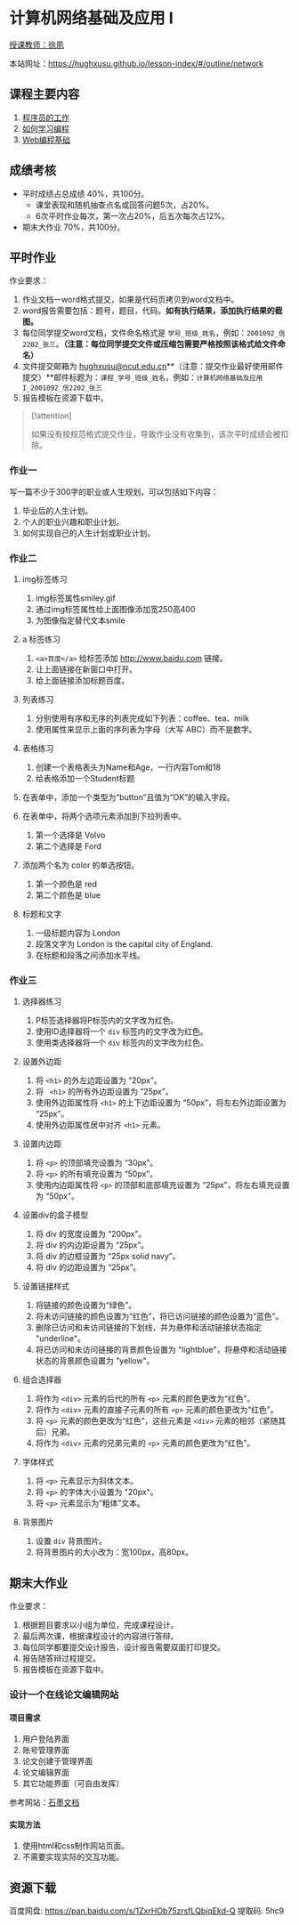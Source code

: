 # 计算机网络基础及应用 Ⅰ

[授课教师：徐夙](https://hughxusu.github.io/lesson-index/#/c-teacher)

本站网址：https://hughxusu.github.io/lesson-index/#/outline/network

## 课程主要内容

1. [程序员的工作](https://hughxusu.github.io/lesson-index/#/a-coder-work) 
2. [如何学习编程](https://hughxusu.github.io/lesson-index/#/b-how-study)
1. [Web编程基础](https://hughxusu.github.io/lesson-web/#/)

## 成绩考核

* 平时成绩占总成绩 40%，共100分。
  * 课堂表现和随机抽查点名或回答问题5次，占20%。
  * 6次平时作业每次，第一次占20%，后五次每次占12%。
* 期末大作业 70%，共100分。

## 平时作业

作业要求：

1. 作业文档一word格式提交，如果是代码页拷贝到word文档中。
2. word报告需要包括：题号，题目，代码。**如有执行结果，添加执行结果的截图。**
3. 每位同学提交word文档，文件命名格式是 `学号_班级_姓名`，例如：`2001092_信2202_张三`。**（注意：每位同学提交文件或压缩包需要严格按照该格式给文件命名）**
4. 文件提交邮箱为 hughxusu@ncut.edu.cn**（注意：提交作业最好使用邮件提交）**邮件标题为：`课程_学号_班级_姓名`，例如：`计算机网络基础及应用I_2001092_信2202_张三`
5. 报告模板在资源下载中。

> [!attention]
>
> 如果没有按规范格式提交作业，导致作业没有收集到，该次平时成绩会被扣除。

### 作业一

写一篇不少于300字的职业或人生规划，可以包括如下内容：

1. 毕业后的人生计划。
2. 个人的职业兴趣和职业计划。
3. 如何实现自己的人生计划或职业计划。

### 作业二

1. img标签练习
   1. img标签属性smiley.gif
   2. 通过img标签属性给上面图像添加宽250高400
   3. 为图像指定替代文本smile

2. a 标签练习
   1. `<a>百度</a>` 给标签添加 http://www.baidu.com 链接。
   2. 让上面链接在新窗口中打开。
   3. 给上面链接添加标题百度。

3. 列表练习
   1. 分别使用有序和无序的列表完成如下列表：coffee、tea、milk
   2. 使用属性来显示上面的序列表为字母（大写 ABC）而不是数字。

4. 表格练习
   1. 创建一个表格表头为Name和Age，一行内容Tom和18
   2. 给表格添加一个Student标题
5. 在表单中，添加一个类型为“button”且值为“OK”的输入字段。
6. 在表单中，将两个选项元素添加到下拉列表中。
   1. 第一个选择是 Volvo
   2. 第二个选择是 Ford
7. 添加两个名为 color 的单选按钮。
   1. 第一个颜色是 red
   2. 第二个颜色是 blue
8. 标题和文字
   1. 一级标题内容为 London
   2. 段落文字为 London is the capital city of England.
   3. 在标题和段落之间添加水平线。

### 作业三

1. 选择器练习
   1. P标签选择器将P标签内的文字改为红色。
   2. 使用ID选择器将一个 `div` 标签内的文字改为红色。
   3.  使用类选择器将一个 `div` 标签内的文字改为红色。

2. 设置外边距
   1. 将 `<h1>` 的外左边距设置为 “20px”。
   2. 将 ` <h1>` 的所有外边距设置为 “25px”。
   3. 使用外边距属性将 `<h1>` 的上下边距设置为 “50px”，将左右外边距设置为 “25px”。
   4. 使用外边距属性居中对齐 `<h1>` 元素。

3. 设置内边距
   1. 将 `<p>` 的顶部填充设置为 “30px”。
   2. 将 `<p>` 的所有填充设置为 “50px”。
   3. 使用内边距属性将 `<p>` 的顶部和底部填充设置为 “25px”，将左右填充设置为 “50px”。

4. 设置div的盒子模型
   1. 将 div 的宽度设置为 “200px”。
   2. 将 div 的内边距设置为 “25px”。
   3. 将 div 的边框设置为 “25px solid navy”。
   4. 将 div 的边距设置为 “25px”。
5. 设置链接样式
   1. 将链接的颜色设置为“绿色”。
   2. 将未访问链接的颜色设置为“红色”，将已访问链接的颜色设置为“蓝色”。
   3. 删除已访问和未访问链接的下划线，并为悬停和活动链接状态指定 "underline"。
   4. 将已访问和未访问链接的背景颜色设置为 "lightblue"，将悬停和活动链接状态的背景颜色设置为 "yellow"。

6. 组合选择器
   1. 将作为 `<div>` 元素的后代的所有 `<p>` 元素的颜色更改为“红色”。
   2. 将作为 `<div>` 元素的直接子元素的所有 `<p>` 元素的颜色更改为“红色”。
   3. 将 `<p>` 元素的颜色更改为“红色”，这些元素是 `<div>` 元素的相邻（紧随其后）兄弟。
   4. 将作为 `<div>` 元素的兄弟元素的 `<p>` 元素的颜色更改为“红色”。
7. 字体样式
   1. 将 `<p>` 元素显示为斜体文本。
   2. 将 `<p>` 的字体大小设置为 "20px"。
   3. 将 `<p>` 元素显示为“粗体”文本。
8. 背景图片
   1. 设置 `div` 背景图片。
   2. 将背景图片的大小改为：宽100px，高80px。

## 期末大作业

作业要求：

1. 根据题目要求以小组为单位，完成课程设计。
2. 最后两次课，根据课程设计的内容进行答辩。
3. 每位同学都要提交设计报告，设计报告需要双面打印提交。
4. 报告随答辩过程提交。
5. 报告模板在资源下载中。

### **设计一个在线论文编辑网站**

#### 项目需求

1. 用户登陆界面
2. 账号管理界面
3. 论文创建于管理界面
4. 论文编辑界面
5. 其它功能界面（可自由发挥）

参考网站：[石墨文档](https://shimo.im/)

#### 实现方法

1. 使用html和css制作网站页面。
2. 不需要实现实际的交互功能。

## 资源下载

百度网盘: https://pan.baidu.com/s/1ZxrHOb75zrsfLQbjqEkd-Q 提取码: 5hc9 
